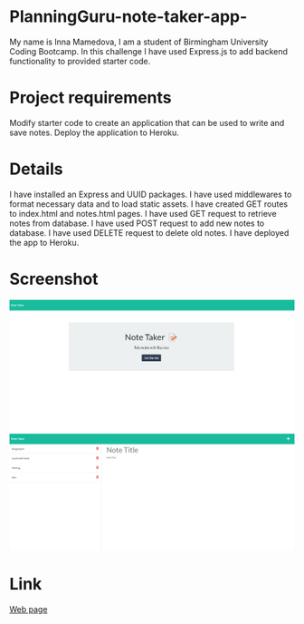 # PlanningGuru-note-taker-app-
My name is Inna Mamedova, I am a student of Birmingham University Coding Bootcamp.
In this challenge I have used Express.js to add backend functionality to provided starter code.



# Project requirements
Modify starter code to create an application that can be used to write and save notes. Deploy the application to Heroku.



# Details
I have installed an Express and UUID packages.
I have used middlewares to format necessary data and to load static assets.
I have created GET routes to index.html and notes.html pages.
I have used GET request to retrieve notes from database.
I have used POST request to add new notes to database.
I have used DELETE request to delete old notes.
I have deployed the app to Heroku.



# Screenshot
![Preview image](./public/assets/images/Screenshot%201.png)
![Preview image](./public/assets/images/Screenshot%202.png)



# Link
[Web page](https://warm-stream-19359.herokuapp.com/notes)